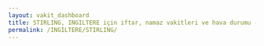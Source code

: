 ```yaml
---
layout: vakit_dashboard
title: STIRLING, INGILTERE için iftar, namaz vakitleri ve hava durumu - ilçe/eyalet seç
permalink: /INGILTERE/STIRLING/
---
```


<script type="text/javascript">
  var GLOBAL_COUNTRY = 'INGILTERE';
  var GLOBAL_CITY = 'STIRLING';
  var GLOBAL_STATE = '';
  var lat = 72;
  var lon = 21;
</script>
